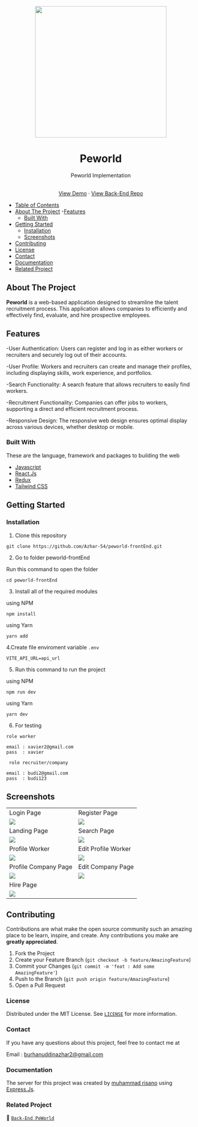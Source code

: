<div align="center">
  <a href="https://github.com/Azhar-54/peworld-frontEnd">
      <img src="https://github.com/Azhar-54/peworld-frontEnd/blob/main/src/assets/purple-logo.svg" width="350"/>
  </a>

  <h1 align="center">Peworld</h1>

  <p align="center">
    Peworld Implementation
    <br />
    <br />
    
   <a href="https://peworld-front-end.vercel.app" target="_blank">View Demo</a>
    ·
    <a href="https://github.com/Azhar-54/fwm17-be-peword" target="_blank">View Back-End Repo</a>
  </p>
</div>


- [Table of Contents](#table-of-contents)
- [About The Project](#about-the-project)
  -[Features](#features)
  - [Built With](#built-with)
- [Getting Started](#getting-started)
  - [Installation](#installation)
  - [Screenshots](#screenshots)
- [Contributing](#contributing)
- [License](#license)
- [Contact](#contact)
- [Documentation](#documentation)
- [Related Project](#related-project)

## About The Project

**Peworld** is a web-based application designed to streamline the talent recruitment process. This application allows companies to efficiently and effectively find, evaluate, and hire prospective employees.

## Features

-User Authentication: Users can register and log in as either workers or recruiters and securely log out of their accounts.

-User Profile: Workers and recruiters can create and manage their profiles, including displaying skills, work experience, and portfolios.

-Search Functionality: A search feature that allows recruiters to easily find workers.

-Recruitment Functionality: Companies can offer jobs to workers, supporting a direct and efficient recruitment process.

-Responsive Design: The responsive web design ensures optimal display across various devices, whether desktop or mobile.

### Built With

These are the language, framework and packages to building the web

- [Javascript](https://nodejs.org/en)
- [React.Js](https://react.dev/)
- [Redux](https://redux.js.org/)
- [Tailwind CSS](https://tailwindcss.com/)

## Getting Started

### Installation

1. Clone this repository

```
git clone https://github.com/Azhar-54/peworld-frontEnd.git
```

2. Go to folder peworld-frontEnd

Run this command to open the folder

```
cd peworld-frontEnd
```
3. Install all of the required modules

using NPM

```
npm install
```

using Yarn

```
yarn add
```

4.Create file enviroment variable `.env `

```
VITE_API_URL=api_url
```

5. Run this command to run the project

using NPM

```
npm run dev
```

using Yarn

```
yarn dev
```

6. For testing

`role worker`

```
email : xavier2@gmail.com
pass  : xavier
```

` role recruiter/company`

```
email : budi2@gmail.com
pass  : budi123
``` 

## Screenshots

<table>
  <tr>
    <td>Login Page</td>
    <td>Register Page</td>
  </tr>
  <tr>
    <td><img src="https://imgur.com/lF27UVl.jpg"/></td>
    <td><img src="https://imgur.com/fjLv1IU.jpg"/></td>
  </tr>
  <tr>
    <td>Landing Page</td>
    <td>Search Page</td>
  </tr>
  <tr>
    <td><img src="https://imgur.com/MAyzui0.jpg"/></td>
    <td><img src="https://imgur.com/M8KMfqO.jpg"/></td>
  </tr>
  <tr>
    <td>Profile Worker</td>
    <td>Edit Profile Worker</td>
  </tr>
  <tr>
    <td><img src="https://imgur.com/aKTxKKo.jpg" /></td>
     <td><img src="https://imgur.com/PaltKOx.jpg" /></td>
  </tr>
  </tr>
  <tr>
    <td>Profile Company Page</td>
    <td>Edit Company Page</td>
  </tr>
  <tr>
    <td><img src="https://imgur.com/g3wtVvW.jpg" /></td>
    <td><img src="https://imgur.com/Hee8pJ8.jpg" /></td>
  </tr>
  <tr>
    <td>Hire Page</td>
  </tr>
  <tr>
    <td><img src="https://imgur.com/DELENx8.jpg" /></td>
  </tr> 
</table>

## Contributing

Contributions are what make the open source community such an amazing place to be learn, inspire, and create. Any contributions you make are **greatly appreciated**.

1. Fork the Project
2. Create your Feature Branch (`git checkout -b feature/AmazingFeature`)
3. Commit your Changes (`git commit -m 'feat : Add some AmazingFeature'`)
4. Push to the Branch (`git push origin feature/AmazingFeature`)
5. Open a Pull Request

### License

Distributed under the MIT License. See [`LICENSE`](https://github.com/Azhar-54/peworld-frontEnd/blob/main/LICENSE) for more information.

### Contact

If you have any questions about this project, feel free to contact me at

Email : burhanuddinazhar2@gmail.com

### Documentation

The server for this project was created by [muhammad risano](https://github.com/muhammadrisano) using [Express.Js](https://expressjs.com/).

### Related Project

:rocket: [`Back-End PeWorld`](https://github.com/Azhar-54/fwm17-be-peword)

